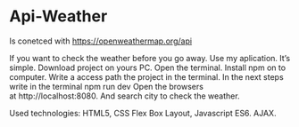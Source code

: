 # Api-Weather

Is conetced with https://openweathermap.org/api

If you want to check the weather before you go away. Use my aplication. It’s simple.
Download project on yours PC. Open the terminal. 
Install npm on to computer. 
Write a access path the project in the terminal. 
In the next steps write in the terminal npm run dev 
Open the browsers at http://localhost:8080. And search city to check the weather.

Used technologies: HTML5, CSS Flex Box Layout, Javascript ES6. AJAX.
